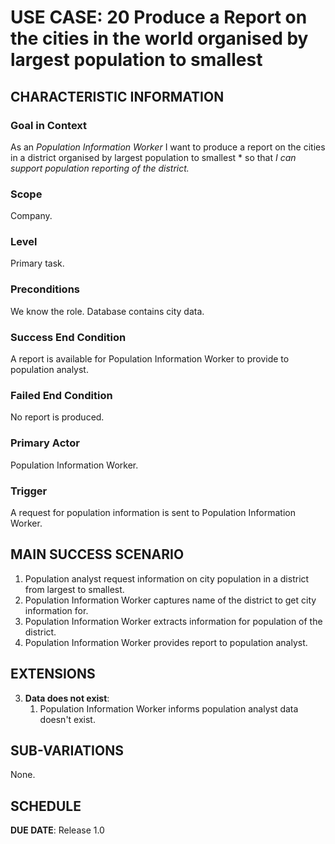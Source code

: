# USE CASE: 20 Produce a Report on the cities in the world organised by largest population to smallest

## CHARACTERISTIC INFORMATION

### Goal in Context

As an *Population Information Worker* I want to produce a report on the cities in a district organised by largest population to smallest * so that *I can support population reporting of the district.*

### Scope

Company.

### Level

Primary task.

### Preconditions

We know the role.  Database contains city data.

### Success End Condition

A report is available for Population Information Worker to provide to population analyst.

### Failed End Condition

No report is produced.

### Primary Actor

Population Information Worker.

### Trigger

A request for population information is sent to Population Information Worker.

## MAIN SUCCESS SCENARIO

1. Population analyst request information on city population in a district from largest to smallest.
2. Population Information Worker captures name of the district to get city information for.
3. Population Information Worker extracts  information for population of the district.
4. Population Information Worker provides report to population analyst.

## EXTENSIONS

3. **Data does not exist**:
    1. Population Information Worker informs population analyst data doesn't exist.

## SUB-VARIATIONS

None.

## SCHEDULE

**DUE DATE**: Release 1.0